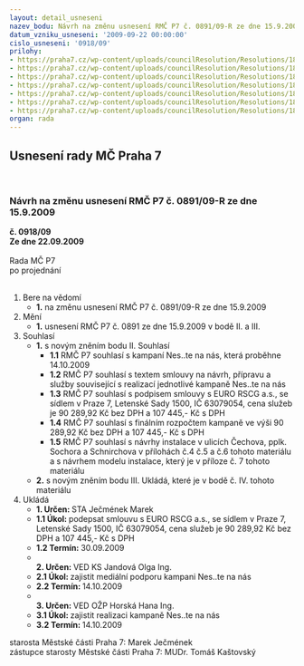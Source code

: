 ```yaml
---
layout: detail_usneseni
nazev_bodu: Návrh na změnu usnesení RMČ P7 č. 0891/09-R ze dne 15.9.2009
datum_vzniku_usneseni: '2009-09-22 00:00:00'
cislo_usneseni: '0918/09'
prilohy:
- https://praha7.cz/wp-content/uploads/councilResolution/Resolutions/18497/47-usnesen%c3%ad_nes.te_na_n%c3%a1s.doc
- https://praha7.cz/wp-content/uploads/councilResolution/Resolutions/18497/47-navrh_smlouvy_2009_mc_praha7_engcz_v5_fin%c3%a1le(2).doc
- https://praha7.cz/wp-content/uploads/councilResolution/Resolutions/18497/47-rozpocet_total_final.doc
- https://praha7.cz/wp-content/uploads/councilResolution/Resolutions/18497/47-cech.jpg
- https://praha7.cz/wp-content/uploads/councilResolution/Resolutions/18497/47-sochor.jpg
- https://praha7.cz/wp-content/uploads/councilResolution/Resolutions/18497/47-schnirch.jpg
- https://praha7.cz/wp-content/uploads/councilResolution/Resolutions/18497/47-schnirch-as-it-is_final_x1_zmen%c5%a1en%c3%a9.pdf
organ: rada
---
```

<div id="ucUsn_pList" class="usn">
	<span><h2>Usnesení rady MČ Praha 7 </h2>
<br></span><div class="standBody">
<span><h3>Návrh na změnu usnesení RMČ P7 č. 0891/09-R ze dne 15.9.2009</h3></span><div class="center">
		<strong>č. 0918/09</strong><br>
	</div>
<div class="center">
		<strong>Ze dne 22.09.2009</strong><br><br>
	</div>Rada MČ P7<br> po projednání<br><br><ol>
<li>Bere na vědomí<ul><li>
<strong>1.</strong> na změnu usnesení RMČ P7 č. 0891/09-R ze dne 15.9.2009</li></ul>
</li>
<li>Mění<ul><li>
<strong>1.</strong> usnesení RMČ P7 č. 0891 ze dne 15.9.2009 v bodě II. a III.</li></ul>
</li>
<li>Souhlasí<ul>
<li>
<strong>1.</strong> s novým zněním bodu II. Souhlasí <ul>
<li>
<strong>1.1</strong> RMČ P7 souhlasí s kampaní Nes..te na nás, která  proběhne 14.10.2009 </li>
<li>
<strong>1.2</strong> RMČ P7 souhlasí s  textem smlouvy  na návrh, přípravu a služby související s realizací jednotlivé kampaně Nes..te na nás</li>
<li>
<strong>1.3</strong> RMČ P7 souhlasí s podpisem smlouvy s EURO RSCG a.s., se sídlem v Praze 7, Letenské Sady 1500, IČ 63079054, cena  služeb je 90 289,92 Kč bez DPH a 107 445,- Kč s DPH</li>
<li>
<strong>1.4</strong> RMČ P7 souhlasí s  finálním rozpočtem kampaně ve výši 90 289,92 Kč bez DPH a 107 445,- Kč s DPH</li>
<li>
<strong>1.5</strong> RMČ P7 souhlasí s návrhy instalace v ulicích Čechova, pplk. Sochora a Schnirchova v přílohách č.4 č.5 a č.6 tohoto materiálu a s  návrhem modelu instalace,  který je v příloze č. 7  tohoto materiálu</li>
</ul>
</li>
<li>
<strong>2.</strong> s novým zněním bodu III. Ukládá, které je v bodě č. IV. tohoto materiálu    </li>
</ul>
</li>
<li>Ukládá<ul>
<li>
<strong>1. Určen: </strong>STA Ječmének Marek</li>
<li>
<strong>1.1 Úkol: </strong>podepsat smlouvu s EURO RSCG a.s., se sídlem v Praze 7, Letenské Sady 1500, IČ 63079054, cena  služeb je 90 289,92 Kč bez DPH a 107 445,- Kč s DPH</li>
<li>
<strong>1.2 Termín: </strong>30.09.2009</li>
<li>
<strong><br>2. Určen: </strong>VED KS Jandová Olga Ing.</li>
<li>
<strong>2.1 Úkol: </strong>zajistit mediální podporu  kampani Nes..te na nás</li>
<li>
<strong>2.2 Termín: </strong>14.10.2009</li>
<li>
<strong><br>3. Určen: </strong>VED OŽP Horská Hana Ing.</li>
<li>
<strong>3.1 Úkol: </strong>zajistit realizaci kampaně Nes..te na nás</li>
<li>
<strong>3.2 Termín: </strong>14.10.2009</li>
</ul>
</li>
</ol>starosta Městské části Praha 7: Marek Ječmének<br>zástupce starosty Městské části Praha 7: MUDr. Tomáš Kaštovský 
</div>
</div>